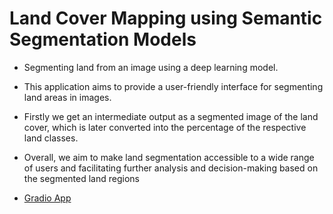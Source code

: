 # Land Cover Mapping using Semantic Segmentation Models
* Segmenting land from an image using a deep learning model.
* This application aims to provide a user-friendly interface for segmenting land areas in images.
* Firstly we get an intermediate output as a segmented image of the land cover, which is later converted into the percentage of the respective land classes.
* Overall, we aim to make land segmentation accessible to a wide range of users and facilitating further analysis and decision-making based on the segmented land regions

* [Gradio App](https://huggingface.co/spaces/812vaishnavi/gradio-land-cover-mapping)
